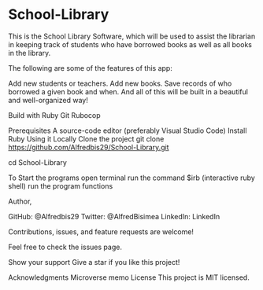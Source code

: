 # School-Library

This is the School Library Software, which will be used to assist the librarian in keeping track of students who have borrowed books as well as all books in the library.

The following are some of the features of this app:

Add new students or teachers.
Add new books.
Save records of who borrowed a given book and when.
And all of this will be built in a beautiful and well-organized way!

Build with
Ruby
Git
Rubocop

Prerequisites
A source-code editor (preferably Visual Studio Code)
Install
Ruby
Using it Locally
Clone the project
git clone https://github.com/Alfredbis29/School-Library.git

cd School-Library

To Start the programs
open terminal run the command $irb (interactive ruby shell) run the program functions

Author,

GitHub: @Alfredbis29
Twitter: @AlfredBisimea
LinkedIn: LinkedIn

Contributions, issues, and feature requests are welcome!

Feel free to check the issues page.

Show your support
Give a star if you like this project!

Acknowledgments
Microverse
memo License
This project is MIT licensed.
